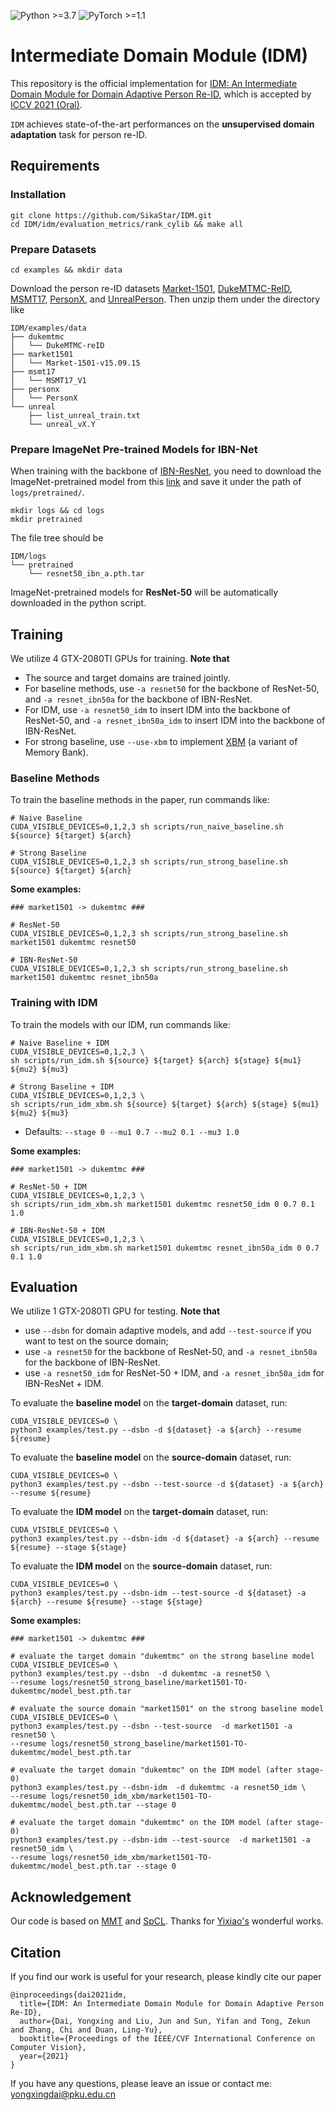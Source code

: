 ![Python >=3.7](https://img.shields.io/badge/Python->=3.7-blue.svg)
![PyTorch >=1.1](https://img.shields.io/badge/PyTorch->=1.1-yellow.svg)

# Intermediate Domain Module (IDM)

This repository is the official implementation for [IDM: An Intermediate Domain Module for Domain Adaptive Person Re-ID](http://arxiv.org/abs/2108.02413), which is accepted by [ICCV 2021 (Oral)](http://iccv2021.thecvf.com/node/44). 

`IDM` achieves state-of-the-art performances on the **unsupervised domain adaptation** task for person re-ID.

## Requirements

### Installation

```shell
git clone https://github.com/SikaStar/IDM.git
cd IDM/idm/evaluation_metrics/rank_cylib && make all
```

### Prepare Datasets

```shell
cd examples && mkdir data
```
Download the person re-ID datasets [Market-1501](https://www.cv-foundation.org/openaccess/content_iccv_2015/papers/Zheng_Scalable_Person_Re-Identification_ICCV_2015_paper.pdf), [DukeMTMC-ReID](https://arxiv.org/abs/1701.07717), [MSMT17](https://arxiv.org/abs/1711.08565), [PersonX](https://github.com/sxzrt/Instructions-of-the-PersonX-dataset#data-for-visda2020-chanllenge), and
[UnrealPerson](https://github.com/FlyHighest/UnrealPerson).
Then unzip them under the directory like
```
IDM/examples/data
├── dukemtmc
│   └── DukeMTMC-reID
├── market1501
│   └── Market-1501-v15.09.15
├── msmt17
│   └── MSMT17_V1
├── personx
│   └── PersonX
└── unreal
    ├── list_unreal_train.txt
    └── unreal_vX.Y
```

### Prepare ImageNet Pre-trained Models for IBN-Net
When training with the backbone of [IBN-ResNet](https://arxiv.org/abs/1807.09441), you need to download the ImageNet-pretrained model from this [link](https://drive.google.com/drive/folders/1thS2B8UOSBi_cJX6zRy6YYRwz_nVFI_S) and save it under the path of `logs/pretrained/`.
```shell
mkdir logs && cd logs
mkdir pretrained
```
The file tree should be
```
IDM/logs
└── pretrained
    └── resnet50_ibn_a.pth.tar
```
ImageNet-pretrained models for **ResNet-50** will be automatically downloaded in the python script.


## Training

We utilize 4 GTX-2080TI GPUs for training. **Note that**

+ The source and target domains are trained jointly.
+ For baseline methods, use `-a resnet50` for the backbone of ResNet-50, and `-a resnet_ibn50a` for the backbone of IBN-ResNet.
+ For IDM, use `-a resnet50_idm` to insert IDM into the backbone of ResNet-50, and `-a resnet_ibn50a_idm` to insert IDM into the backbone of IBN-ResNet.
+ For strong baseline, use `--use-xbm` to implement [XBM](https://arxiv.org/abs/1912.06798) (a variant of Memory Bank).


### Baseline Methods
To train the baseline methods in the paper, run  commands like:
```shell
# Naive Baseline
CUDA_VISIBLE_DEVICES=0,1,2,3 sh scripts/run_naive_baseline.sh ${source} ${target} ${arch}

# Strong Baseline
CUDA_VISIBLE_DEVICES=0,1,2,3 sh scripts/run_strong_baseline.sh ${source} ${target} ${arch}
```

**Some examples:**
```shell
### market1501 -> dukemtmc ###

# ResNet-50
CUDA_VISIBLE_DEVICES=0,1,2,3 sh scripts/run_strong_baseline.sh market1501 dukemtmc resnet50 

# IBN-ResNet-50
CUDA_VISIBLE_DEVICES=0,1,2,3 sh scripts/run_strong_baseline.sh market1501 dukemtmc resnet_ibn50a
```

### Training with IDM

To train the models with our IDM, run commands like:
```shell
# Naive Baseline + IDM
CUDA_VISIBLE_DEVICES=0,1,2,3 \
sh scripts/run_idm.sh ${source} ${target} ${arch} ${stage} ${mu1} ${mu2} ${mu3}

# Strong Baseline + IDM
CUDA_VISIBLE_DEVICES=0,1,2,3 \
sh scripts/run_idm_xbm.sh ${source} ${target} ${arch} ${stage} ${mu1} ${mu2} ${mu3}
```

+ Defaults: `--stage 0 --mu1 0.7 --mu2 0.1 --mu3 1.0`

**Some examples:**
```shell
### market1501 -> dukemtmc ###

# ResNet-50 + IDM
CUDA_VISIBLE_DEVICES=0,1,2,3 \
sh scripts/run_idm_xbm.sh market1501 dukemtmc resnet50_idm 0 0.7 0.1 1.0 

# IBN-ResNet-50 + IDM
CUDA_VISIBLE_DEVICES=0,1,2,3 \
sh scripts/run_idm_xbm.sh market1501 dukemtmc resnet_ibn50a_idm 0 0.7 0.1 1.0
```

## Evaluation

We utilize 1 GTX-2080TI GPU for testing. **Note that**

+ use `--dsbn` for domain adaptive models, and add `--test-source` if you want to test on the source domain;
+ use `-a resnet50` for the backbone of ResNet-50, and `-a resnet_ibn50a` for the backbone of IBN-ResNet.
+ use `-a resnet50_idm` for ResNet-50 + IDM, and `-a resnet_ibn50a_idm` for IBN-ResNet + IDM.

To evaluate the **baseline model** on the **target-domain** dataset, run:
```shell
CUDA_VISIBLE_DEVICES=0 \
python3 examples/test.py --dsbn -d ${dataset} -a ${arch} --resume ${resume} 
```

To evaluate the **baseline model** on the **source-domain** dataset, run:
```shell
CUDA_VISIBLE_DEVICES=0 \
python3 examples/test.py --dsbn --test-source -d ${dataset} -a ${arch} --resume ${resume} 
```

To evaluate the **IDM model** on the **target-domain** dataset, run:
```shell
CUDA_VISIBLE_DEVICES=0 \
python3 examples/test.py --dsbn-idm -d ${dataset} -a ${arch} --resume ${resume} --stage ${stage} 
```

To evaluate the **IDM model** on the **source-domain** dataset, run:
```shell
CUDA_VISIBLE_DEVICES=0 \
python3 examples/test.py --dsbn-idm --test-source -d ${dataset} -a ${arch} --resume ${resume} --stage ${stage} 
```


**Some examples:**
```shell
### market1501 -> dukemtmc ###

# evaluate the target domain "dukemtmc" on the strong baseline model
CUDA_VISIBLE_DEVICES=0 \
python3 examples/test.py --dsbn  -d dukemtmc -a resnet50 \
--resume logs/resnet50_strong_baseline/market1501-TO-dukemtmc/model_best.pth.tar 

# evaluate the source domain "market1501" on the strong baseline model
CUDA_VISIBLE_DEVICES=0 \
python3 examples/test.py --dsbn --test-source  -d market1501 -a resnet50 \
--resume logs/resnet50_strong_baseline/market1501-TO-dukemtmc/model_best.pth.tar 

# evaluate the target domain "dukemtmc" on the IDM model (after stage-0)
python3 examples/test.py --dsbn-idm  -d dukemtmc -a resnet50_idm \
--resume logs/resnet50_idm_xbm/market1501-TO-dukemtmc/model_best.pth.tar --stage 0

# evaluate the target domain "dukemtmc" on the IDM model (after stage-0)
python3 examples/test.py --dsbn-idm --test-source  -d market1501 -a resnet50_idm \
--resume logs/resnet50_idm_xbm/market1501-TO-dukemtmc/model_best.pth.tar --stage 0

```

## Acknowledgement
Our code is based on [MMT](https://github.com/yxgeee/MMT) and [SpCL](https://github.com/yxgeee/SpCL). Thanks for [Yixiao's](https://geyixiao.com/) wonderful works.

## Citation
If you find our work is useful for your research, please kindly cite our paper
```
@inproceedings{dai2021idm,
  title={IDM: An Intermediate Domain Module for Domain Adaptive Person Re-ID},
  author={Dai, Yongxing and Liu, Jun and Sun, Yifan and Tong, Zekun and Zhang, Chi and Duan, Ling-Yu},
  booktitle={Proceedings of the IEEE/CVF International Conference on Computer Vision},
  year={2021}
}
```
If you have any questions, please leave an issue or contact me: yongxingdai@pku.edu.cn


